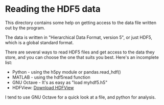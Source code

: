 # Reading the HDF5 data

This directory contains some help on getting access to the data file
written out by the program.

The data is written in "Hierarchical Data Format, version 5", or just
HDF5, which is a global standard format.

There are several ways to read HDF5 files and get access to the data
they store, and you can choose the one that suits you best. Here's an
incomplete list:

* Python - using the h5py module or pandas.read_hdf()
* MATLAB - using the hdf5read function
* GNU Octave - It's as easy as "load myhdf5.h5"
* HDFView: [Download HDFView](https://portal.hdfgroup.org/display/support/Download+HDFView)

I tend to use GNU Octave for a quick look at a file, and python for analysis.
